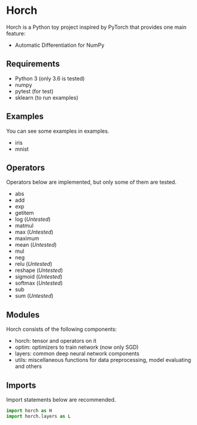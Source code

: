 # Horch

Horch is a Python toy project inspired by PyTorch that provides one main feature:
- Automatic Differentiation for NumPy

## Requirements
- Python 3 (only 3.6 is tested)
- numpy
- pytest (for test)
- sklearn (to run examples)

## Examples
You can see some examples in examples.

- iris
- mnist


## Operators
Operators below are implemented, but only some of them are tested.

- abs 
- add
- exp
- getitem
- log (*Untested*)
- matmul
- max (*Untested*)
- maximum
- mean (*Untested*)
- mul
- neg
- relu (*Untested*)
- reshape (*Untested*)
- sigmoid (*Untested*)
- softmax (*Untested*)
- sub 
- sum (*Untested*)

## Modules
Horch consists of the following components:

- horch: tensor and operators on it
- optim: optimizers to train network (now only SGD)
- layers: common deep neural network components
- utils: miscellaneous functions for data preprocessing, model evaluating and others

## Imports
Import statements below are recommended.
```python
import horch as H
import horch.layers as L
```